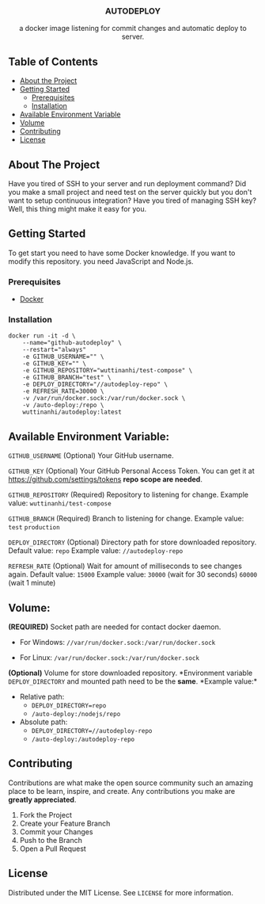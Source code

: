 <h3  align="center">AUTODEPLOY</h3>
<p align="center">
a docker image listening for commit changes and automatic deploy to server.
</p>

<!-- TABLE OF CONTENTS -->

## Table of Contents

- [About the Project](#about-the-project)
- [Getting Started](#getting-started)
  - [Prerequisites](#prerequisites)
  - [Installation](#installation)
- [Available Environment Variable](#available-environment-variable)
- [Volume](#volume)
- [Contributing](#contributing)
- [License](#license)

<!-- ABOUT THE PROJECT -->

## About The Project

Have you tired of SSH to your server and run deployment command?
Did you make a small project and need test on the server quickly but you don't want to setup continuous integration?
Have you tired of managing SSH key?
Well, this thing might make it easy for you.

<!-- GETTING STARTED -->

## Getting Started

To get start you need to have some Docker knowledge.
If you want to modify this repository. you need JavaScript and Node.js.

### Prerequisites

- [Docker](https://docs.docker.com/get-docker/)

### Installation

```
docker run -it -d \
	--name="github-autodeploy" \
	--restart="always"
	-e GITHUB_USERNAME="" \
	-e GITHUB_KEY="" \
	-e GITHUB_REPOSITORY="wuttinanhi/test-compose" \
	-e GITHUB_BRANCH="test" \
	-e DEPLOY_DIRECTORY="//autodeploy-repo" \
	-e REFRESH_RATE=30000 \
	-v /var/run/docker.sock:/var/run/docker.sock \
	-v /auto-deploy:/repo \
	wuttinanhi/autodeploy:latest
```

<!-- AVAILABLE ENVIRONMENT VARIABLE -->

## Available Environment Variable:

`GITHUB_USERNAME` (Optional)
Your GitHub username.

`GITHUB_KEY` (Optional)
Your GitHub Personal Access Token.
You can get it at https://github.com/settings/tokens **repo scope are needed**.

`GITHUB_REPOSITORY` (Required)
Repository to listening for change.
Example value: `wuttinanhi/test-compose`

`GITHUB_BRANCH` (Required)
Branch to listening for change.
Example value: `test` `production`

`DEPLOY_DIRECTORY` (Optional)
Directory path for store downloaded repository.
Default value: `repo`
Example value: `//autodeploy-repo`

`REFRESH_RATE` (Optional)
Wait for amount of milliseconds to see changes again.
Default value: `15000`
Example value: `30000` (wait for 30 seconds) `60000` (wait 1 minute)

<!-- VOLUME -->

## Volume:

**(REQUIRED)** Socket path are needed for contact docker daemon.

- For Windows:
  `//var/run/docker.sock:/var/run/docker.sock`

- For Linux:
  `/var/run/docker.sock:/var/run/docker.sock`

**(Optional)** Volume for store downloaded repository.
*Environment variable `DEPLOY_DIRECTORY` and mounted path need to be the **same**.
*Example value:\*

- Relative path:
  - `DEPLOY_DIRECTORY=repo`
  - `/auto-deploy:/nodejs/repo`
- Absolute path:
  - `DEPLOY_DIRECTORY=//autodeploy-repo`
  - `/auto-deploy:/autodeploy-repo`

<!-- CONTRIBUTING -->

## Contributing

Contributions are what make the open source community such an amazing place to be learn, inspire, and create. Any contributions you make are **greatly appreciated**.

1. Fork the Project
2. Create your Feature Branch
3. Commit your Changes
4. Push to the Branch
5. Open a Pull Request

<!-- LICENSE -->

## License

Distributed under the MIT License. See `LICENSE` for more information.
